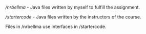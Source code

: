 */nrbellma* - Java files written by myself to fulfill the assignment.

*/startercode* - Java files written by the instructors of the course.

Files in /nrbellma use interfaces in /startercode.
